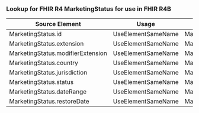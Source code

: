 ### Lookup for FHIR R4 MarketingStatus for use in FHIR R4B

| Source Element | Usage | Target |
| -------------- | ----- | ------ |
| MarketingStatus.id | UseElementSameName | MarketingStatus.id |
| MarketingStatus.extension | UseElementSameName | MarketingStatus.extension |
| MarketingStatus.modifierExtension | UseElementSameName | MarketingStatus.modifierExtension |
| MarketingStatus.country | UseElementSameName | MarketingStatus.country |
| MarketingStatus.jurisdiction | UseElementSameName | MarketingStatus.jurisdiction |
| MarketingStatus.status | UseElementSameName | MarketingStatus.status |
| MarketingStatus.dateRange | UseElementSameName | MarketingStatus.dateRange |
| MarketingStatus.restoreDate | UseElementSameName | MarketingStatus.restoreDate |
